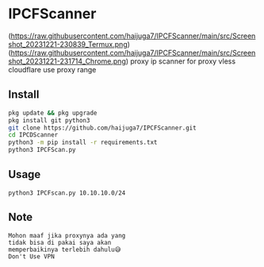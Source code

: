 # IPCFScanner
(https://raw.githubusercontent.com/haijuga7/IPCFScanner/main/src/Screenshot_20231221-230839_Termux.png) (https://raw.githubusercontent.com/haijuga7/IPCFScanner/main/src/Screenshot_20231221-231714_Chrome.png)
proxy ip scanner for proxy vless cloudflare use proxy range



## Install

```sh
pkg update && pkg upgrade
pkg install git python3
git clone https://github.com/haijuga7/IPCFScanner.git
cd IPCDScanner
python3 -m pip install -r requirements.txt
python3 IPCFScan.py
```

## Usage

```
python3 IPCFscan.py 10.10.10.0/24
```

## Note

```
Mohon maaf jika proxynya ada yang
tidak bisa di pakai saya akan
memperbaikinya terlebih dahulu😅
Don't Use VPN
```
